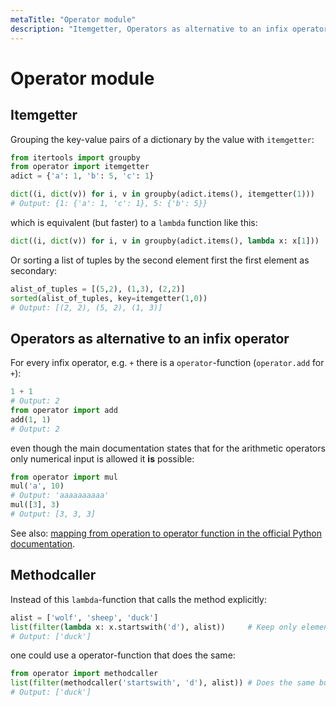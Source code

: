 ```yaml
---
metaTitle: "Operator module"
description: "Itemgetter, Operators as alternative to an infix operator, Methodcaller"
---
```


# Operator module



## Itemgetter


Grouping the key-value pairs of a dictionary by the value with `itemgetter`:

```py
from itertools import groupby
from operator import itemgetter
adict = {'a': 1, 'b': 5, 'c': 1}

dict((i, dict(v)) for i, v in groupby(adict.items(), itemgetter(1)))
# Output: {1: {'a': 1, 'c': 1}, 5: {'b': 5}}

```

which is equivalent (but faster) to a `lambda` function like this:

```py
dict((i, dict(v)) for i, v in groupby(adict.items(), lambda x: x[1]))

```

Or sorting a list of tuples by the second element first the first element as secondary:

```py
alist_of_tuples = [(5,2), (1,3), (2,2)]
sorted(alist_of_tuples, key=itemgetter(1,0))
# Output: [(2, 2), (5, 2), (1, 3)]

```



## Operators as alternative to an infix operator


For every infix operator, e.g. `+` there is a `operator`-function (`operator.add` for `+`):

```py
1 + 1
# Output: 2
from operator import add
add(1, 1)
# Output: 2

```

even though the main documentation states that for the arithmetic operators only numerical input is allowed it **is** possible:

```py
from operator import mul
mul('a', 10)
# Output: 'aaaaaaaaaa'
mul([3], 3)
# Output: [3, 3, 3]

```

See also: [mapping from operation to operator function in the official Python documentation](https://docs.python.org/3/library/operator.html#mapping-operators-to-functions).



## Methodcaller


Instead of this `lambda`-function that calls the method explicitly:

```py
alist = ['wolf', 'sheep', 'duck']
list(filter(lambda x: x.startswith('d'), alist))     # Keep only elements that start with 'd'
# Output: ['duck']

```

one could use a operator-function that does the same:

```py
from operator import methodcaller
list(filter(methodcaller('startswith', 'd'), alist)) # Does the same but is faster.
# Output: ['duck']

```


